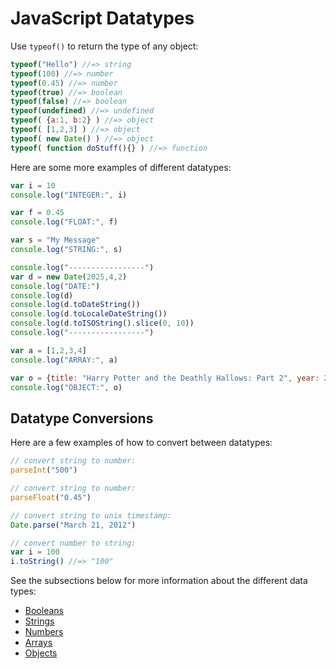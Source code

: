 
# JavaScript Datatypes

Use `typeof()` to return the type of any object:

```` js
typeof("Hello") //=> string
typeof(100) //=> number
typeof(0.45) //=> number
typeof(true) //=> boolean
typeof(false) //=> boolean
typeof(undefined) //=> undefined
typeof( {a:1, b:2} ) //=> object
typeof( [1,2,3] ) //=> object
typeof( new Date() ) //=> object
typeof( function doStuff(){} ) //=> function
````

Here are some more examples of different datatypes:

```js
var i = 10
console.log("INTEGER:", i)

var f = 0.45
console.log("FLOAT:", f)

var s = "My Message"
console.log("STRING:", s)

console.log("-----------------")
var d = new Date(2025,4,2)
console.log("DATE:")
console.log(d)
console.log(d.toDateString())
console.log(d.toLocaleDateString())
console.log(d.toISOString().slice(0, 10))
console.log("-----------------")

var a = [1,2,3,4]
console.log("ARRAY:", a)

var o = {title: "Harry Potter and the Deathly Hallows: Part 2", year: 2011}
console.log("OBJECT:", o)
```

## Datatype Conversions

Here are a few examples of how to convert between datatypes:

```` js
// convert string to number:
parseInt("500")

// convert string to number:
parseFloat("0.45")

// convert string to unix timestamp:
Date.parse("March 21, 2012")

// convert number to string:
var i = 100
i.toString() //=> "100"
````

See the subsections below for more information about the different data types:

   + [Booleans](booleans.md)
   + [Strings](strings.md)
   + [Numbers](numbers.md)
   + [Arrays](arrays.md)
   + [Objects](objects.md)
